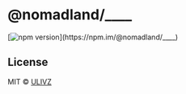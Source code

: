 # @nomadland/____

[![npm version](https://badgen.net/npm/v/@nomadland/____)](https://npm.im/@nomadland/____) 

## License

MIT &copy; [ULIVZ](https://github.com/sponsors/ulivz)